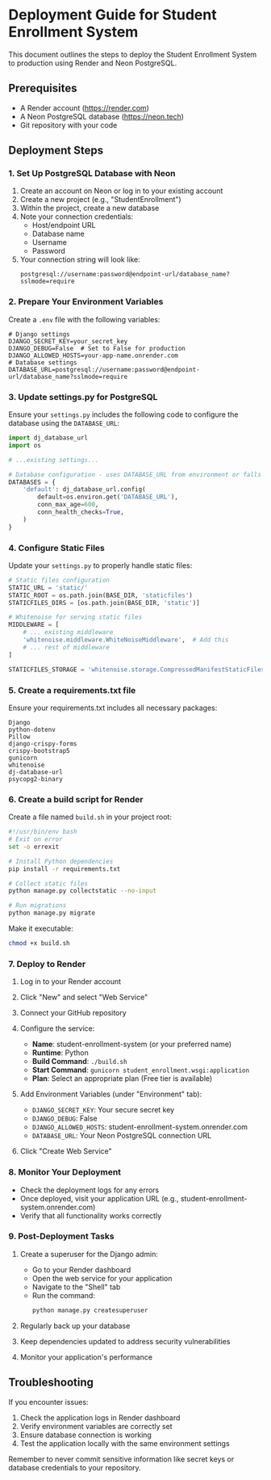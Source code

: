 # Deployment Guide for Student Enrollment System

This document outlines the steps to deploy the Student Enrollment System to production using Render and Neon PostgreSQL.

## Prerequisites

- A Render account (https://render.com)
- A Neon PostgreSQL database (https://neon.tech)
- Git repository with your code

## Deployment Steps

### 1. Set Up PostgreSQL Database with Neon

1. Create an account on Neon or log in to your existing account
2. Create a new project (e.g., "StudentEnrollment")
3. Within the project, create a new database
4. Note your connection credentials:
   - Host/endpoint URL
   - Database name
   - Username
   - Password
5. Your connection string will look like:
   ```
   postgresql://username:password@endpoint-url/database_name?sslmode=require
   ```

### 2. Prepare Your Environment Variables

Create a `.env` file with the following variables:

```
# Django settings
DJANGO_SECRET_KEY=your_secret_key
DJANGO_DEBUG=False  # Set to False for production
DJANGO_ALLOWED_HOSTS=your-app-name.onrender.com
# Database settings
DATABASE_URL=postgresql://username:password@endpoint-url/database_name?sslmode=require
```

### 3. Update settings.py for PostgreSQL

Ensure your `settings.py` includes the following code to configure the database using the `DATABASE_URL`:

```python
import dj_database_url
import os

# ...existing settings...

# Database configuration - uses DATABASE_URL from environment or falls back to SQLite
DATABASES = {
    'default': dj_database_url.config(
        default=os.environ.get('DATABASE_URL'),
        conn_max_age=600,
        conn_health_checks=True,
    )
}
```

### 4. Configure Static Files

Update your `settings.py` to properly handle static files:

```python
# Static files configuration
STATIC_URL = 'static/'
STATIC_ROOT = os.path.join(BASE_DIR, 'staticfiles')
STATICFILES_DIRS = [os.path.join(BASE_DIR, 'static')]

# Whitenoise for serving static files
MIDDLEWARE = [
    # ... existing middleware
    'whitenoise.middleware.WhiteNoiseMiddleware',  # Add this
    # ... rest of middleware
]

STATICFILES_STORAGE = 'whitenoise.storage.CompressedManifestStaticFilesStorage'
```

### 5. Create a requirements.txt file

Ensure your requirements.txt includes all necessary packages:

```
Django
python-dotenv
Pillow
django-crispy-forms
crispy-bootstrap5
gunicorn
whitenoise
dj-database-url
psycopg2-binary
```

### 6. Create a build script for Render

Create a file named `build.sh` in your project root:

```bash
#!/usr/bin/env bash
# Exit on error
set -o errexit

# Install Python dependencies
pip install -r requirements.txt

# Collect static files
python manage.py collectstatic --no-input

# Run migrations
python manage.py migrate
```

Make it executable:

```bash
chmod +x build.sh
```

### 7. Deploy to Render

1. Log in to your Render account
2. Click "New" and select "Web Service"
3. Connect your GitHub repository
4. Configure the service:

   - **Name**: student-enrollment-system (or your preferred name)
   - **Runtime**: Python
   - **Build Command**: `./build.sh`
   - **Start Command**: `gunicorn student_enrollment.wsgi:application`
   - **Plan**: Select an appropriate plan (Free tier is available)

5. Add Environment Variables (under "Environment" tab):

   - `DJANGO_SECRET_KEY`: Your secure secret key
   - `DJANGO_DEBUG`: False
   - `DJANGO_ALLOWED_HOSTS`: student-enrollment-system.onrender.com
   - `DATABASE_URL`: Your Neon PostgreSQL connection URL

6. Click "Create Web Service"

### 8. Monitor Your Deployment

- Check the deployment logs for any errors
- Once deployed, visit your application URL (e.g., student-enrollment-system.onrender.com)
- Verify that all functionality works correctly

### 9. Post-Deployment Tasks

1. Create a superuser for the Django admin:

   - Go to your Render dashboard
   - Open the web service for your application
   - Navigate to the "Shell" tab
   - Run the command:
     ```bash
     python manage.py createsuperuser
     ```

2. Regularly back up your database
3. Keep dependencies updated to address security vulnerabilities
4. Monitor your application's performance

## Troubleshooting

If you encounter issues:

1. Check the application logs in Render dashboard
2. Verify environment variables are correctly set
3. Ensure database connection is working
4. Test the application locally with the same environment settings

Remember to never commit sensitive information like secret keys or database credentials to your repository.
